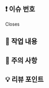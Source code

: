 <!-- PR 제목 : [Commit Type] PR_내용 -->
<!-- PR 내용의 경우, 이슈 제목을 그대로 써도 되고, 이슈에 언급되지 않은 내용까지 써주세용 -->
<!-- ex) [FEAT] 회원 API 구현 -->

## ❗️ 이슈 번호
Closes 

## 📝 작업 내용

## 💭 주의 사항

## 💡 리뷰 포인트